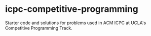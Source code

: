 # icpc-competitive-programming
Starter code and solutions for problems used in ACM ICPC at UCLA's Competitive Programming Track.
